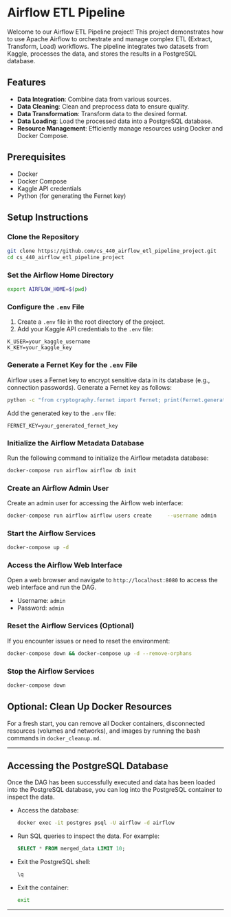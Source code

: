 
# Airflow ETL Pipeline

Welcome to our Airflow ETL Pipeline project! This project demonstrates how to use Apache Airflow to orchestrate and manage complex ETL (Extract, Transform, Load) workflows. The pipeline integrates two datasets from Kaggle, processes the data, and stores the results in a PostgreSQL database.

## Features

- **Data Integration**: Combine data from various sources.
- **Data Cleaning**: Clean and preprocess data to ensure quality.
- **Data Transformation**: Transform data to the desired format.
- **Data Loading**: Load the processed data into a PostgreSQL database.
- **Resource Management**: Efficiently manage resources using Docker and Docker Compose.

## Prerequisites

- Docker
- Docker Compose
- Kaggle API credentials
- Python (for generating the Fernet key)

## Setup Instructions

### Clone the Repository

```bash
git clone https://github.com/cs_440_airflow_etl_pipeline_project.git
cd cs_440_airflow_etl_pipeline_project
```

### Set the Airflow Home Directory

```bash
export AIRFLOW_HOME=$(pwd)
```

### Configure the `.env` File

1. Create a `.env` file in the root directory of the project.
2. Add your Kaggle API credentials to the `.env` file:

```env
K_USER=your_kaggle_username
K_KEY=your_kaggle_key
```

### Generate a Fernet Key for the `.env` File

Airflow uses a Fernet key to encrypt sensitive data in its database (e.g., connection passwords). Generate a Fernet key as follows:

```bash
python -c "from cryptography.fernet import Fernet; print(Fernet.generate_key().decode())"
```

Add the generated key to the `.env` file:

```env
FERNET_KEY=your_generated_fernet_key
```

### Initialize the Airflow Metadata Database

Run the following command to initialize the Airflow metadata database:

```bash
docker-compose run airflow airflow db init
```

### Create an Airflow Admin User

Create an admin user for accessing the Airflow web interface:

```bash
docker-compose run airflow airflow users create     --username admin     --firstname Admin     --lastname User     --role Admin     --email admin@example.com     --password admin
```

### Start the Airflow Services

```bash
docker-compose up -d
```

### Access the Airflow Web Interface

Open a web browser and navigate to `http://localhost:8080` to access the web interface and run the DAG.

- Username: `admin`
- Password: `admin`

### Reset the Airflow Services (Optional)

If you encounter issues or need to reset the environment:

```bash
docker-compose down && docker-compose up -d --remove-orphans
```

### Stop the Airflow Services

```bash
docker-compose down
```

## Optional: Clean Up Docker Resources

For a fresh start, you can remove all Docker containers, disconnected resources (volumes and networks), and images by running the bash commands in `docker_cleanup.md`.

---


## Accessing the PostgreSQL Database

Once the DAG has been successfully executed and data has been loaded into the PostgreSQL database, you can log into the PostgreSQL container to inspect the data.

- Access the database:
   ```bash
   docker exec -it postgres psql -U airflow -d airflow
   ```

- Run SQL queries to inspect the data. For example:
   ```sql
   SELECT * FROM merged_data LIMIT 10;
   ```

- Exit the PostgreSQL shell:
   ```sql
   \q
   ```

- Exit the container:
   ```bash
   exit
   ```

---

